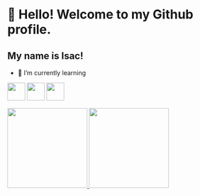 # 👋 Hello! Welcome to my Github profile.
## My name is Isac!
- 🌱 I’m currently learning

<img loading="lazy" src="https://cdn.jsdelivr.net/gh/devicons/devicon/icons/git/git-original.svg" width="40" height="40"/> <img loading="lazy" src="https://cdn.jsdelivr.net/gh/devicons/devicon@latest/icons/java/java-original.svg" width="40" height="40"/> <img loading="lazy"  src="https://cdn.jsdelivr.net/gh/devicons/devicon@latest/icons/javascript/javascript-original.svg" width="40" height="40"/>

<div>
<a href="https://github.com/isaclds">
<img loading="lazy" height="180em" src="https://github-readme-stats.vercel.app/api/top-langs/?username=isaclds&layout=compact&langs_count=7&theme=dracula"/>
<img loading="lazy" height="180em" src="https://github-readme-stats.vercel.app/api?username=isaclds&show_icons=true&theme=dracula&include_all_commits=true&count_private=true"/>
</div>

<!--
**isaclds/isaclds** is a ✨ _special_ ✨ repository because its `README.md` (this file) appears on your GitHub profile.

Here are some ideas to get you started:

- 🔭 I’m currently working on improving my self on programming

- 👯 I’m looking to collaborate on ...
- 🤔 I’m looking for help with ...
- 💬 Ask me about ...
- 📫 How to reach me: ...
- 😄 Pronouns: ...
- ⚡ Fun fact: ...
-->

